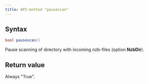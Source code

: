 ```yaml
---
title: API-method "pausescan"
---
```

## Syntax
```C#
bool pausescan() 
```

Pause scanning of directory with incoming nzb-files (option **NzbDir**).

## Return value
Always "True".

